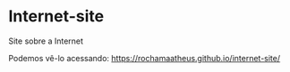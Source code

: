 # Internet-site
Site sobre a Internet

Podemos vê-lo acessando: https://rochamaatheus.github.io/internet-site/
